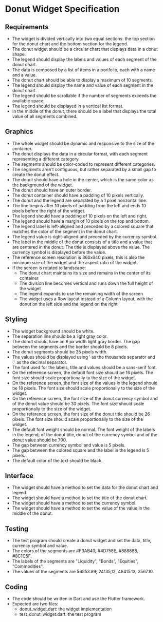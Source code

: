 # Donut Widget Specification

## Requirements

- The widget is divided vertically into two equal sections: the top section for the donut chart and the bottom section for the legend.
- The donut widget should be a circular chart that displays data in a donut shape.
- The legend should display the labels and values of each segment of the donut chart.
- The data is composed by a list of items in a portfolio, each with a name and a value.
- The donut chart should be able to display a maximum of 10 segments.
- The legend should display the name and value of each segment in the donut chart.
- The legend should be scrollable if the number of segments exceeds the available space.
- The legend should be displayed in a vertical list format.
- In the middle of the donut, there should be a label that displays the total value of all segments combined.

## Graphics
- The whole widget should be dynamic and responsive to the size of the container.
- The donut displays the data in a circular format, with each segment representing a different category.
- The segments should be color-coded to represent different categories.
- The segments aren't contiguous, but rather separated by a small gap to create the donut effect.
- The donut should have a hole in the center, which is the same color as the background of the widget.
- The donut should have an outer border.
- The donut container should have a padding of 10 pixels vertically.
- The donut and the legend are separated by a 1 pixel horizontal line. 
- The line begins after 10 pixels of padding from the left and ends 10 pixels before the right of the widget.
- The legend should have a padding of 10 pixels on the left and right.
- The legend should have a margin of 10 pixels on the top and bottom.
- The legend label is left-aligned and preceded by a colored square that matches the color of the segment in the donut chart.
- The legend value is right-aligned and preceded by the currency symbol.
- The label in the middle of the donut consists of a title and a value that are centered in the donut. The title is displayed above the value. The currency symbol is displayed before the value.
- The reference screen resolution is 360x640 pixels, this is also the minimum size of the widget and the aspect ratio of the widget.
- If the screen is rotated to landscape:
  - The donut chart maintains its size and remains in the center of its container
  - The division line becomes vertical and runs down the full height of the widget
  - The legend expands to use the remaining width of the screen
  - The widget uses a Row layout instead of a Column layout, with the donut on the left side and the legend on the right

## Styling

- The widget background should be white.
- The separation line should be a light gray color.
- The donut should have an 8 px width light gray border. The gap between the segments and the border should be 8 pixels.
- The donut segments should be 25 pixels width.
- The values should be displayed using ' as the thousands separator and '.' as the decimal separator.
- The font used for the labels, title and values should be a sans-serif font. 
- On the reference screen, the default font size should be 16 pixels. The font size should scale proportionally to the size of the widget.
- On the reference screen, the font size of the values in the legend should be 18 pixels. The font size should scale proportionally to the size of the widget.
- On the reference screen, the font size of the donut currency symbol and of the donut value should be 30 pixels. The font size should scale proportionally to the size of the widget.
- On the reference screen, the font size of the donut title should be 26 pixels. The font size should scale proportionally to the size of the widget.
- The default font weight should be normal. The font weight of the labels in the legend, of the donut title, donut of the currency symbol and of the donut value should be 700.
- The gap between currency symbol and value is 5 pixels.
- The gap between the colored square and the label in the legend is 5 pixels.
- The default color of the text should be black.

## Interface

- The widget should have a method to set the data for the donut chart and legend.
- The widget should have a method to set the title of the donut chart.
- The widget should have a method to set the currency symbol.
- The widget should have a method to set the value of the value in the middle of the donut.

## Testing

- The test program should create a donut widget and set the data, title, currency symbol and value.
- The colors of the segments are #F3AB40, #4D758E, #888888, #8C1C5F.
- The labels of the segments are "Liquidity", "Bonds", "Equities", "Commodities".
- The values of the segments are 56553.99, 24135,12, 48415.12, 3567.10.

## Coding

- The code should be written in Dart and use the Flutter framework.
- Expected are two files:
  - donut_widget.dart: the widget implementation
  - test_donut_widget.dart: the test program
